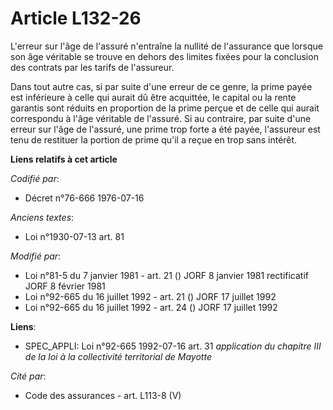 # Article L132-26

L'erreur sur l'âge de l'assuré n'entraîne la nullité de l'assurance que lorsque son âge véritable se trouve en dehors des
limites fixées pour la conclusion des contrats par les tarifs de l'assureur.

Dans tout autre cas, si par suite d'une erreur de ce genre, la prime payée est inférieure à celle qui aurait dû être
acquittée, le capital ou la rente garantis sont réduits en proportion de la prime perçue et de celle qui aurait correspondu à
l'âge véritable de l'assuré. Si au contraire, par suite d'une erreur sur l'âge de l'assuré, une prime trop forte a été payée,
l'assureur est tenu de restituer la portion de prime qu'il a reçue en trop sans intérêt.

**Liens relatifs à cet article**

_Codifié par_:

  - Décret n°76-666 1976-07-16

_Anciens textes_:

  - Loi n°1930-07-13 art. 81

_Modifié par_:

  - Loi n°81-5 du 7 janvier 1981 - art. 21 () JORF 8 janvier 1981 rectificatif JORF 8 février 1981
  - Loi n°92-665 du 16 juillet 1992 - art. 21 () JORF 17 juillet 1992
  - Loi n°92-665 du 16 juillet 1992 - art. 24 () JORF 17 juillet 1992

**Liens**:

  - SPEC_APPLI: Loi n°92-665 1992-07-16 art. 31 *application du chapitre III de la loi à la collectivité territorial de Mayotte*

_Cité par_:

  - Code des assurances - art. L113-8 (V)
